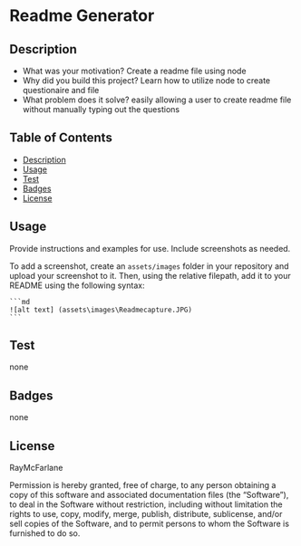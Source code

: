# Readme Generator

## Description

- What was your motivation? Create a readme file using node
- Why did you build this project? Learn how to utilize node to create questionaire and file
- What problem does it solve? easily allowing a user to create readme file without manually typing out the questions

## Table of Contents


- [Description](#description)
- [Usage](#usage)
- [Test](#test)
- [Badges](#badges)
- [License](#license)


## Usage

Provide instructions and examples for use. Include screenshots as needed.

To add a screenshot, create an `assets/images` folder in your repository and upload your screenshot to it. Then, using the relative filepath, add it to your README using the following syntax:

    ```md
    ![alt text] (assets\images\Readmecapture.JPG)
    ```

## Test
none

## Badges
none

## License
RayMcFarlane

Permission is hereby granted, free of charge, to any person obtaining a copy of this software and associated documentation files (the “Software”), to deal in the Software without restriction, including without limitation the rights to use, copy, modify, merge, publish, distribute, sublicense, and/or sell copies of the Software, and to permit persons to whom the Software is furnished to do so.


